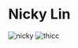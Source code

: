 # Nicky Lin

![nicky](https://media.discordapp.net/attachments/484572814465040386/770761261977305158/0_JS164998846.png?width=867&height=650)
![thicc](https://media.discordapp.net/attachments/671417806893613116/767943048771665920/unknown.png)
